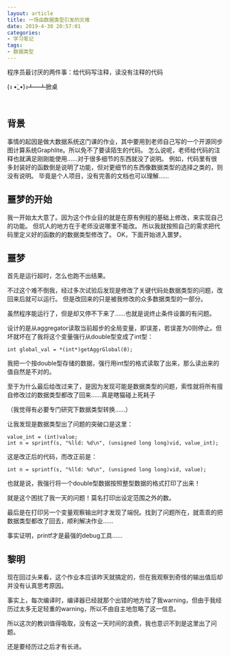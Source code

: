 ```yaml
---
layout: article
title: 一场由数据类型引发的灾难
date: 2019-4-30 20:57:01
categories: 
- 学习笔记
tags: 
- 数据类型
---
```

程序员最讨厌的两件事：给代码写注释，读没有注释的代码

(ง •̀_•́)ง┻━┻掀桌
<!-- more -->​

## 背景
事情的起因是做大数据系统这门课的作业，其中要用到老师自己写的一个开源同步图计算系统Graphlite。所以免不了要读陌生的代码。
怎么说呢，老师给代码的注释也就满足刚刚能使用……对于很多细节的东西就没了说明。
例如，代码里有很多封装好的函数倒是说明了功能，但对更细节的东西像数据类型的选择之类的，则没有说明。
毕竟是个人项目，没有完善的文档也可以理解……

## 噩梦的开始
我一开始太大意了。因为这个作业目的就是在原有例程的基础上修改，来实现自己的功能。
但坑人的地方在于老师没说哪里不能改。
所以我就按照自己的需求把代码里定义好的函数的的数据类型修改了。
OK，下面开始进入噩梦。

## 噩梦
首先是运行超时，怎么也跑不出结果。

不过这个难不倒我，经过多次试验后发现是修改了关键代码处数据类型的问题，改回来后就可以运行。
但是改回来的只是被我修改的众多数据类型的一部分。

虽然程序能运行了，但是却又停不下来了……也就是说终止条件设置的有问题。

设计的是从aggregator读取当前超步的全局变量，即误差，若误差为0则停止。但坏就坏在了我将这个变量强行从double型变成了int型： 
```
int global_val = *(int*)getAggrGlobal(0);
```
我把一个按double型存储的数据，强行用int型的格式读取了出来，那么读出来的值自然是不对的。

至于为什么最后给改过来了，是因为发现可能是数据类型的问题，索性就将所有擅自修改过的数据类型都改了回来……真是瞎猫碰上死耗子

（我觉得有必要专门研究下数据类型转换……）

让我发现是数据类型出了问题的突破口是这里： 
```
value_int = (int)value; 
int n = sprintf(s, "%lld: %d\n", (unsigned long long)vid, value_int); 
```
这是改正后的代码，而改正前是： 
```
int n = sprintf(s, "%lld: %d\n", (unsigned long long)vid, value); 
```
也就是说，我强行将一个double型数据按照整型数据的格式打印了出来！ 

就是这个困扰了我一天的问题！莫名打印出设定范围之外的数。 

最后是在打印另一个变量观察输出时才发现了端倪。找到了问题所在，就乖乖的把数据类型都改了回去，顺利解决作业…… 

事实证明，printf才是最强的debug工具……

## 黎明
现在回过头来看，这个作业本应该昨天就搞定的，但在我观察到奇怪的输出值后却并没有认真思考原因。

事实上，每次编译时，编译器已经就那个出错的地方给了我warning，但由于我经历过太多无足轻重的warning，所以不由自主地忽略了这一信息。 

所以这次的教训值得吸取，没有这一天时间的浪费，我也意识不到是这里出了问题。 

还是要经历过之后才有长进。